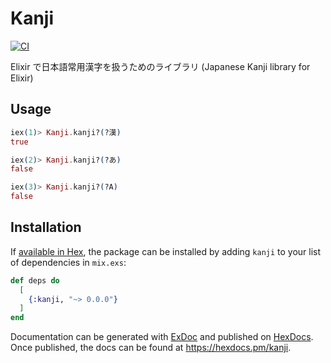# Kanji
[![CI](https://github.com/shocohq/ex_kanji/actions/workflows/ci.yml/badge.svg)](https://github.com/shocohq/ex_kanji/actions/workflows/ci.yml)

Elixir で日本語常用漢字を扱うためのライブラリ (Japanese Kanji library for Elixir)

## Usage

```ex
iex(1)> Kanji.kanji?(?漢)
true

iex(2)> Kanji.kanji?(?あ)
false

iex(3)> Kanji.kanji?(?A)
false
```

## Installation

If [available in Hex](https://hex.pm/docs/publish), the package can be installed
by adding `kanji` to your list of dependencies in `mix.exs`:

```elixir
def deps do
  [
    {:kanji, "~> 0.0.0"}
  ]
end
```

Documentation can be generated with [ExDoc](https://github.com/elixir-lang/ex_doc)
and published on [HexDocs](https://hexdocs.pm). Once published, the docs can
be found at <https://hexdocs.pm/kanji>.

